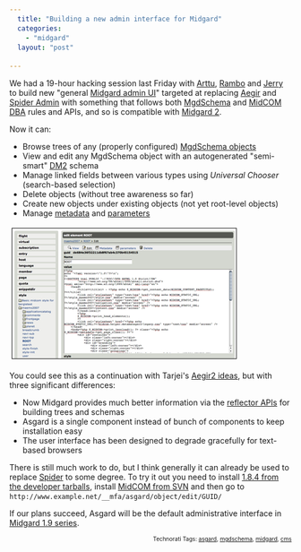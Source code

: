 ```yaml
---
  title: "Building a new admin interface for Midgard"
  categories: 
    - "midgard"
  layout: "post"

---
```

We had a 19-hour hacking session last Friday with <a href="http://www.kaktus.cc/">Arttu</a>, <a href="http://www.nemein.com/people/rambo/">Rambo</a> and <a href="http://protoblogr.net/">Jerry</a> to build new "general <a href="http://www.midgard-project.org/documentation/midgard-administration-interfaces/">Midgard admin UI</a>" targeted at replacing <a href="http://www.midgard-project.org/documentation/aegir">Aegir</a> and <a href="http://www.midgard-project.org/development/projects/spider/">Spider Admin</a> with something that follows both <a href="http://www.midgard-project.org/documentation/mgdschema/">MgdSchema</a> and <a href="http://www.midgard-project.org/documentation/midcom-dba/">MidCOM DBA</a> rules and APIs, and so is compatible with <a href="http://bergie.iki.fi/blog/midgard-2-time.html">Midgard 2</a>.

Now it can:

<ul><li> Browse trees of any (properly configured) <a href="http://www.midgard-project.org/documentation/mgdschema-file/">MgdSchema objects</a></li><li> View and edit any MgdSchema object with an autogenerated "semi-smart" <a href="http://www.midgard-project.org/documentation/midcom-helper-datamanager2/">DM2</a> schema</li><li> Manage linked fields between various types using <em>Universal Chooser</em> (search-based selection)</li><li> Delete objects (without tree awareness so far)</li><li> Create new objects under existing objects (not yet root-level objects)</li><li> Manage <a href="http://www.midgard-project.org/documentation/mgdschema-metadata-object/">metadata</a> and <a href="http://www.midgard-project.org/documentation/reference-oop-methods-parameter/">parameters</a></li></ul><img src="/files/asgard-edit-style-element-1.jpg" height="232" width="400" border="1" hspace="4" vspace="4" alt="Asgard-Edit-Style-Element-1" />

You could see this as a continuation with Tarjei's <a href="http://www.midgard-project.org/development/projects/aegir/development/next/roadmap/">Aegir2 ideas</a>, but with three significant differences:

<ul><li> Now Midgard provides much better information via the <a href="http://www.midgard-project.org/documentation/midgard_reflection_property.html">reflector APIs</a> for building trees and schemas</li><li> Asgard is a single component instead of bunch of components to keep installation easy</li><li>The user interface has been designed to degrade gracefully for text-based browsers</li></ul>There is still much work to do, but I think generally it can already be used to replace <a href="http://www.midgard-project.org/development/projects/spider/">Spider</a> to some degree. To try it out you need to install <a href="http://www.midgard-project.org/development/download/1-8-branch.html">1.8.4 from the developer tarballs</a>, install <a href="http://www.midgard-project.org/documentation/running-latest-midcom-from-subversion/">MidCOM from SVN</a> and then go to
<code>http://www.example.net/__mfa/asgard/object/edit/GUID/</code>

If our plans succeed, Asgard will be the default administrative interface in <a href="http://www.midgard-project.org/development/roadmap/1-9/">Midgard 1.9 series</a>.
<!-- technorati tags start --><p style="text-align:right;font-size:10px;">Technorati Tags: <a href="http://www.technorati.com/tag/asgard" rel="tag">asgard</a>, <a href="http://www.technorati.com/tag/mgdschema" rel="tag">mgdschema</a>, <a href="http://www.technorati.com/tag/midgard" rel="tag">midgard</a>, <a href="http://www.technorati.com/tag/cms" rel="tag">cms</a></p><!-- technorati tags end -->